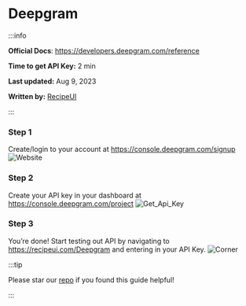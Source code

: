 # Deepgram    

:::info

**Official Docs**: https://developers.deepgram.com/reference

**Time to get API Key:** 2 min

**Last updated:** Aug 9, 2023

**Written by:**  [RecipeUI](https://recipeui.com/)

:::

### Step 1
Create/login to your account at https://console.deepgram.com/signup
![Website](@site/static/img/guides/deepgram1.png)

### Step 2
Create your API key in your dashboard at https://console.deepgram.com/project
![Get_Api_Key](@site/static/img/guides/deepgram2.gif)

### Step 3
You’re done! Start testing out API by navigating to https://recipeui.com/Deepgram and entering in your API Key.
![Corner](@site/static/img/guides/alpaca3.png)

:::tip

Please star our [repo](https://github.com/RecipeUI/RecipeUI) if you found this guide helpful!

:::